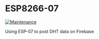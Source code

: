 # ESP8266-07

[![Maintenance](https://img.shields.io/badge/Maintained%3F-no-red.svg)](https://bitbucket.org/lbesson/ansi-colors)

Using ESP-07 to post DHT data on Firebase
